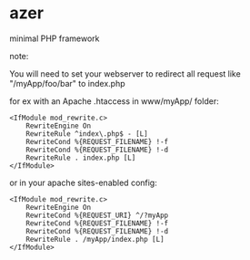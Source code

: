 azer
=======

minimal PHP framework


note:

You will need to set your webserver to redirect all request like "/myApp/foo/bar" to index.php

for ex with an Apache .htaccess in www/myApp/ folder:


	<IfModule mod_rewrite.c>
		RewriteEngine On
		RewriteRule ^index\.php$ - [L]
		RewriteCond %{REQUEST_FILENAME} !-f
		RewriteCond %{REQUEST_FILENAME} !-d
		RewriteRule . index.php [L]
	</IfModule>

or in your apache sites-enabled config:

	<IfModule mod_rewrite.c>
		RewriteEngine On
		RewriteCond %{REQUEST_URI} ^/?myApp
		RewriteCond %{REQUEST_FILENAME} !-f
		RewriteCond %{REQUEST_FILENAME} !-d
		RewriteRule . /myApp/index.php [L]
	</IfModule>